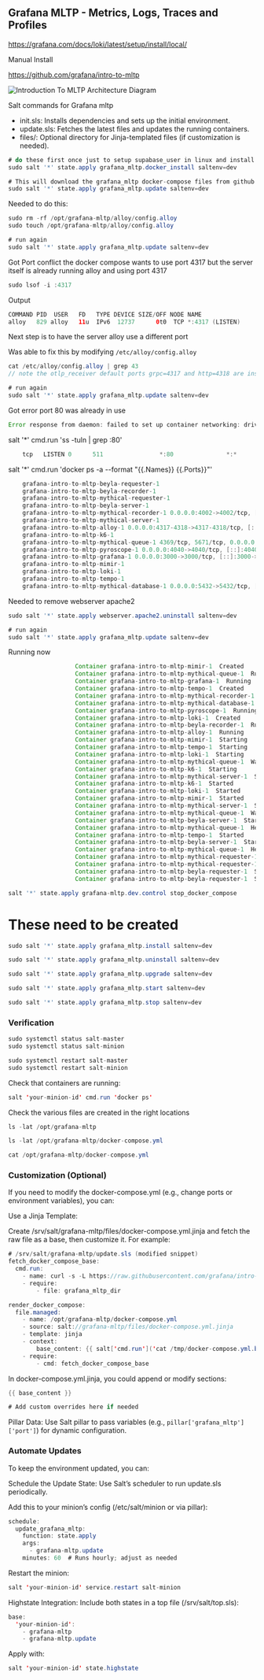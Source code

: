## Grafana MLTP - Metrics, Logs, Traces and Profiles

https://grafana.com/docs/loki/latest/setup/install/local/

Manual Install

https://github.com/grafana/intro-to-mltp

![Introduction To MLTP Architecture Diagram](images/Introduction%20to%20MLTP%20Arch%20Diagram.png)

Salt commands for Grafana mltp

- init.sls: Installs dependencies and sets up the initial environment.
- update.sls: Fetches the latest files and updates the running containers.
- files/: Optional directory for Jinja-templated files (if customization is needed).

```java
# do these first once just to setup supabase_user in linux and install docker and docker-compose
sudo salt '*' state.apply grafana_mltp.docker_install saltenv=dev

# This will download the grafana_mltp docker-compose files from github and yaml files and start them
sudo salt '*' state.apply grafana_mltp.update saltenv=dev
```

Needed to do this:

```java
sudo rm -rf /opt/grafana-mltp/alloy/config.alloy
sudo touch /opt/grafana-mltp/alloy/config.alloy
```

```java
# run again
sudo salt '*' state.apply grafana_mltp.update saltenv=dev
```

Got Port conflict the docker compose wants to use port 4317 but the server itself is already running alloy and using port 4317

```java
sudo lsof -i :4317
```

Output

```java
COMMAND PID  USER   FD   TYPE DEVICE SIZE/OFF NODE NAME
alloy   829 alloy   11u  IPv6  12737      0t0  TCP *:4317 (LISTEN)
```

Next step is to have the server alloy use a different port

Was able to fix this by modifying `/etc/alloy/config.alloy`

```java
cat /etc/alloy/config.alloy | grep 43
// note the otlp_receiver default ports grpc=4317 and http=4318 are instead 4327 and 4328 
```

```java
# run again
sudo salt '*' state.apply grafana_mltp.update saltenv=dev
```

Got error port 80 was already in use

```java
Error response from daemon: failed to set up container networking: driver failed programming external connectivity on endpoint grafana-intro-to-mltp-mythical-server-1 (6ea05ecad0639f8b8015a4b973e857a83bb2396526432387a890147fe76909c5): failed to bind host port for 0.0.0.0:80:192.16.0.5:80/tcp: address already in use
```

salt '*' cmd.run 'ss -tuln | grep :80'

```java
    tcp   LISTEN 0      511                *:80               *:*
```

salt '*' cmd.run 'docker ps -a --format "{{.Names}} {{.Ports}}"'

```java
    grafana-intro-to-mltp-beyla-requester-1 
    grafana-intro-to-mltp-beyla-recorder-1 
    grafana-intro-to-mltp-mythical-requester-1 
    grafana-intro-to-mltp-beyla-server-1 
    grafana-intro-to-mltp-mythical-recorder-1 0.0.0.0:4002->4002/tcp, [::]:4002->4002/tcp
    grafana-intro-to-mltp-mythical-server-1 
    grafana-intro-to-mltp-alloy-1 0.0.0.0:4317-4318->4317-4318/tcp, [::]:4317-4318->4317-4318/tcp, 0.0.0.0:6832->6832/tcp, [::]:6832->6832/tcp, 0.0.0.0:12348->12348/tcp, [::]:12348->12348/tcp, 0.0.0.0:55679->55679/tcp, [::]:55679->55679/tcp, 0.0.0.0:12347->12345/tcp, [::]:12347->12345/tcp
    grafana-intro-to-mltp-k6-1 
    grafana-intro-to-mltp-mythical-queue-1 4369/tcp, 5671/tcp, 0.0.0.0:5672->5672/tcp, [::]:5672->5672/tcp, 15671/tcp, 15691-15692/tcp, 25672/tcp, 0.0.0.0:15672->15672/tcp, [::]:15672->15672/tcp
    grafana-intro-to-mltp-pyroscope-1 0.0.0.0:4040->4040/tcp, [::]:4040->4040/tcp
    grafana-intro-to-mltp-grafana-1 0.0.0.0:3000->3000/tcp, [::]:3000->3000/tcp
    grafana-intro-to-mltp-mimir-1 
    grafana-intro-to-mltp-loki-1 
    grafana-intro-to-mltp-tempo-1 
    grafana-intro-to-mltp-mythical-database-1 0.0.0.0:5432->5432/tcp, [::]:5432->5432/tcp
```

Needed to remove webserver apache2

```java
sudo salt '*' state.apply webserver.apache2.uninstall saltenv=dev
```

```java
# run again
sudo salt '*' state.apply grafana_mltp.update saltenv=dev
```

Running now

```java
                   Container grafana-intro-to-mltp-mimir-1  Created
                   Container grafana-intro-to-mltp-mythical-queue-1  Running
                   Container grafana-intro-to-mltp-grafana-1  Running
                   Container grafana-intro-to-mltp-tempo-1  Created
                   Container grafana-intro-to-mltp-mythical-recorder-1  Running
                   Container grafana-intro-to-mltp-mythical-database-1  Running
                   Container grafana-intro-to-mltp-pyroscope-1  Running
                   Container grafana-intro-to-mltp-loki-1  Created
                   Container grafana-intro-to-mltp-beyla-recorder-1  Running
                   Container grafana-intro-to-mltp-alloy-1  Running
                   Container grafana-intro-to-mltp-mimir-1  Starting
                   Container grafana-intro-to-mltp-tempo-1  Starting
                   Container grafana-intro-to-mltp-loki-1  Starting
                   Container grafana-intro-to-mltp-mythical-queue-1  Waiting
                   Container grafana-intro-to-mltp-k6-1  Starting
                   Container grafana-intro-to-mltp-mythical-server-1  Starting
                   Container grafana-intro-to-mltp-k6-1  Started
                   Container grafana-intro-to-mltp-loki-1  Started
                   Container grafana-intro-to-mltp-mimir-1  Started
                   Container grafana-intro-to-mltp-mythical-server-1  Started
                   Container grafana-intro-to-mltp-mythical-queue-1  Waiting
                   Container grafana-intro-to-mltp-beyla-server-1  Starting
                   Container grafana-intro-to-mltp-mythical-queue-1  Healthy
                   Container grafana-intro-to-mltp-tempo-1  Started
                   Container grafana-intro-to-mltp-beyla-server-1  Started
                   Container grafana-intro-to-mltp-mythical-queue-1  Healthy
                   Container grafana-intro-to-mltp-mythical-requester-1  Starting
                   Container grafana-intro-to-mltp-mythical-requester-1  Started
                   Container grafana-intro-to-mltp-beyla-requester-1  Starting
                   Container grafana-intro-to-mltp-beyla-requester-1  Started
```


```java
salt '*' state.apply grafana-mltp.dev.control stop_docker_compose
```

# These need to be created

```java
sudo salt '*' state.apply grafana_mltp.install saltenv=dev

sudo salt '*' state.apply grafana_mltp.uninstall saltenv=dev

sudo salt '*' state.apply grafana_mltp.upgrade saltenv=dev

sudo salt '*' state.apply grafana_mltp.start saltenv=dev

sudo salt '*' state.apply grafana_mltp.stop saltenv=dev
```

### Verification

```java
sudo systemctl status salt-master
sudo systemctl status salt-minion

sudo systemctl restart salt-master
sudo systemctl restart salt-minion
```

Check that containers are running:

```java
salt 'your-minion-id' cmd.run 'docker ps'
```

Check the various files are created in the right locations

```java
ls -lat /opt/grafana-mltp

ls -lat /opt/grafana-mltp/docker-compose.yml

cat /opt/grafana-mltp/docker-compose.yml
```

### Customization (Optional)

If you need to modify the docker-compose.yml (e.g., change ports or environment variables), you can:

Use a Jinja Template:

Create /srv/salt/grafana-mltp/files/docker-compose.yml.jinja and fetch the raw file as a base, then customize it. For example:

```java
# /srv/salt/grafana-mltp/update.sls (modified snippet)
fetch_docker_compose_base:
  cmd.run:
    - name: curl -s -L https://raw.githubusercontent.com/grafana/intro-to-mltp/main/docker-compose.yml -o /tmp/docker-compose.yml.base
    - require:
        - file: grafana_mltp_dir

render_docker_compose:
  file.managed:
    - name: /opt/grafana-mltp/docker-compose.yml
    - source: salt://grafana-mltp/files/docker-compose.yml.jinja
    - template: jinja
    - context:
        base_content: {{ salt['cmd.run']('cat /tmp/docker-compose.yml.base') | yaml_encode }}
    - require:
        - cmd: fetch_docker_compose_base
```

In docker-compose.yml.jinja, you could append or modify sections:

```java
{{ base_content }}

# Add custom overrides here if needed
```

Pillar Data: Use Salt pillar to pass variables (e.g., `pillar['grafana_mltp']['port']`) for dynamic configuration.


### Automate Updates

To keep the environment updated, you can:

Schedule the Update State: Use Salt’s scheduler to run update.sls periodically.

Add this to your minion’s config (/etc/salt/minion or via pillar):

```java
schedule:
  update_grafana_mltp:
    function: state.apply
    args:
      - grafana-mltp.update
    minutes: 60  # Runs hourly; adjust as needed
```

Restart the minion:

```java
salt 'your-minion-id' service.restart salt-minion
```

Highstate Integration: Include both states in a top file (/srv/salt/top.sls):

```java
base:
  'your-minion-id':
    - grafana-mltp
    - grafana-mltp.update
```

Apply with:

```java
salt 'your-minion-id' state.highstate
```



